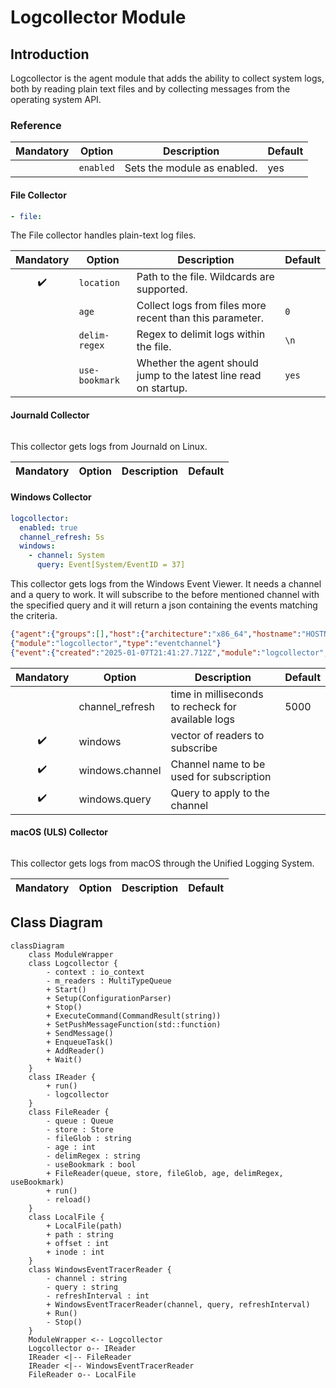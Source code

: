 # Logcollector Module

## Introduction

Logcollector is the agent module that adds the ability to collect system logs,
both by reading plain text files and by collecting messages from the operating
system API.


### Reference

|Mandatory|Option|Description|Default|
|:-:|--|--|--|
||`enabled`|Sets the module as enabled.|yes|

#### File Collector

```yaml
- file:
```

The File collector handles plain-text log files.

|Mandatory|Option|Description|Default|
|:-:|--|--|--|
|✔️|`location`|Path to the file. Wildcards are supported.||
||`age`|Collect logs from files more recent than this parameter.|`0`|
||`delim-regex`|Regex to delimit logs within the file.|`\n`|
||`use-bookmark`|Whether the agent should jump to the latest line read on startup.|`yes`|

#### Journald Collector

```yaml
```

This collector gets logs from Journald on Linux.

|Mandatory|Option|Description|Default|
|:-:|--|--|--|

#### Windows Collector

```yaml
logcollector:
  enabled: true
  channel_refresh: 5s
  windows:
    - channel: System
      query: Event[System/EventID = 37]
```

This collector gets logs from the Windows Event Viewer. It needs a channel and a query to work. It will subscribe to the before mentioned channel with the specified query and it will return a json containing the events matching the criteria.

```json
{"agent":{"groups":[],"host":{"architecture":"x86_64","hostname":"HOSTNAME","ip":["LOCALIP","4444:4444:4444:4444:4444:44444:4444:4444","127.0.0.1","::1"],"os":{"name":"Microsoft Windows Server 2022","type":"Unknown","version":"10.0.20348.2762"}},"id":"4444-4444-4444-4444-ae5a7d59936c","name":"","type":"Endpoint","version":"5.0.0"}}
{"module":"logcollector","type":"eventchannel"}
{"event":{"created":"2025-01-07T21:41:27.712Z","module":"logcollector","original":"<Event xmlns='http://schemas.microsoft.com/win/2004/08/events/event'><System><Provider Name='Microsoft-Windows-Time-Service' Guid='{06edcfeb-0fd0-4e53-acca-a6f8bbf81bcb}'/><EventID>37</EventID><Version>0</Version><Level>4</Level><Task>0</Task><Opcode>0</Opcode><Keywords>0x8000000000000000</Keywords><TimeCreated SystemTime='2025-01-07T21:41:26.8876581Z'/><EventRecordID>13597</EventRecordID><Correlation/><Execution ProcessID='12848' ThreadID='14956'/><Channel>System</Channel><Computer>HOSTNAME</Computer><Security UserID='S-1-5-19'/></System><EventData Name='TMP_EVENT_TIME_SOURCE_REACHABLE'><Data Name='TimeSource'>time.windows.com,0x8 (ntp.m|0x8|0.0.0.0:123-&gt;40.444.4.444:444)</Data></EventData></Event>","provider":"syslog"},"log":{"file":{"path":"System"}},"tags":["mvp"]}
```

|Mandatory|Option|Description|Default|
|:-:|--|--|--|
|| channel_refresh | time in milliseconds to recheck for available logs | 5000 |
|✔️| windows | vector of readers to subscribe |  |
|✔️| windows.channel | Channel name to be used for subscription |  |
|✔️| windows.query | Query to apply to the channel |  |


#### macOS (ULS) Collector

```yaml
```

This collector gets logs from macOS through the Unified Logging System.

|Mandatory|Option|Description|Default|
|:-:|--|--|--|


## Class Diagram

```mermaid
classDiagram
    class ModuleWrapper
    class Logcollector {
        - context : io_context
        - m_readers : MultiTypeQueue
        + Start()
        + Setup(ConfigurationParser)
        + Stop()
        + ExecuteCommand(CommandResult(string))
        + SetPushMessageFunction(std::function)
        + SendMessage()
        + EnqueueTask()
        + AddReader()
        + Wait()
    }
    class IReader {
        + run()
        - logcollector
    }
    class FileReader {
        - queue : Queue
        - store : Store
        - fileGlob : string
        - age : int
        - delimRegex : string
        - useBookmark : bool
        + FileReader(queue, store, fileGlob, age, delimRegex, useBookmark)
        + run()
        - reload()
    }
    class LocalFile {
        + LocalFile(path)
        + path : string
        + offset : int
        + inode : int
    }
    class WindowsEventTracerReader {
        - channel : string
        - query : string
        - refreshInterval : int
        + WindowsEventTracerReader(channel, query, refreshInterval)
        + Run()
        - Stop()
    }
    ModuleWrapper <-- Logcollector
    Logcollector o-- IReader
    IReader <|-- FileReader
    IReader <|-- WindowsEventTracerReader
    FileReader o-- LocalFile
```
